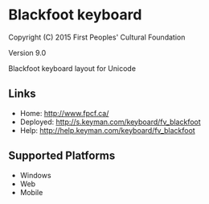 Blackfoot keyboard
======================

Copyright (C) 2015 First Peoples' Cultural Foundation

Version 9.0

Blackfoot keyboard layout for Unicode

Links
-----

 * Home:     <http://www.fpcf.ca/>
 * Deployed: <http://s.keyman.com/keyboard/fv_blackfoot>
 * Help:     <http://help.keyman.com/keyboard/fv_blackfoot>
 
Supported Platforms
-------------------

 * Windows
 * Web
 * Mobile
